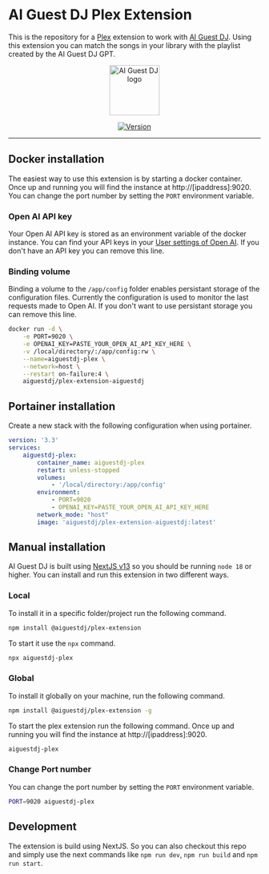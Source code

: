 # AI Guest DJ Plex Extension

This is the repository for a [Plex](https://plex.tv/) extension to work with [AI Guest DJ](https://aiguestdj.com). Using this extension you can match the songs in your library with the playlist created by the AI Guest DJ GPT.

<p align="center"><a href="https://aiguestdj.com" target="_blank" rel="noopener noreferrer"><img width="100" src="https://aiguestdj.com/img/logo.png" alt="AI Guest DJ logo"></a></p>

<p align="center">
  <a href="https://www.npmjs.com/package/next"><img src="https://img.shields.io/node/v/next.svg?sanitize=true" alt="Version"></a>
</p>

------------

## Docker installation

The easiest way to use this extension is by starting a docker container. Once up and running you will find the instance at http://[ipaddress]:9020. You can change the port number by setting the `PORT` environment variable.

### Open AI API key

Your Open AI API key is stored as an environment variable of the docker instance. You can find your API keys in your [User settings of Open AI](https://platform.openai.com/api-keys). If you don't have an API key you can remove this line.

### Binding volume

Binding a volume to the `/app/config` folder enables persistant storage of the configuration files. Currently the configuration is used to monitor the last requests made to Open AI. If you don't want to use persistant storage you can remove this line.

```sh
docker run -d \
    -e PORT=9020 \
    -e OPENAI_KEY=PASTE_YOUR_OPEN_AI_API_KEY_HERE \
    -v /local/directory/:/app/config:rw \
    --name=aiguestdj-plex \
    --network=host \
    --restart on-failure:4 \
    aiguestdj/plex-extension-aiguestdj
```

## Portainer installation

Create a new stack with the following configuration when using portainer.

```yaml
version: '3.3'
services:
    aiguestdj-plex:
        container_name: aiguestdj-plex
        restart: unless-stopped
        volumes:
            - '/local/directory:/app/config'
        environment:
            - PORT=9020
            - OPENAI_KEY=PASTE_YOUR_OPEN_AI_API_KEY_HERE
        network_mode: "host"
        image: 'aiguestdj/plex-extension-aiguestdj:latest'
```

## Manual installation

AI Guest DJ is built using [NextJS v13](https://nextjs.org/) so you should be running `node 18` or higher. You can install and run this extension in two different ways.

### Local

To install it in a specific folder/project run the following command.

```sh
npm install @aiguestdj/plex-extension
```

To start it use the `npx` command.

```sh
npx aiguestdj-plex
```

### Global

To install it globally on your machine, run the following command.

```sh
npm install @aiguestdj/plex-extension -g
```

To start the plex extension run the following command. Once up and running you will find the instance at http://[ipaddress]:9020. 

```sh
aiguestdj-plex
```

### Change Port number

You can change the port number by setting the `PORT` environment variable.

```sh
PORT=9020 aiguestdj-plex
```

## Development

The extension is build using NextJS. So you can also checkout this repo and simply use the next commands like `npm run dev`, `npm run build` and `npm run start`.
